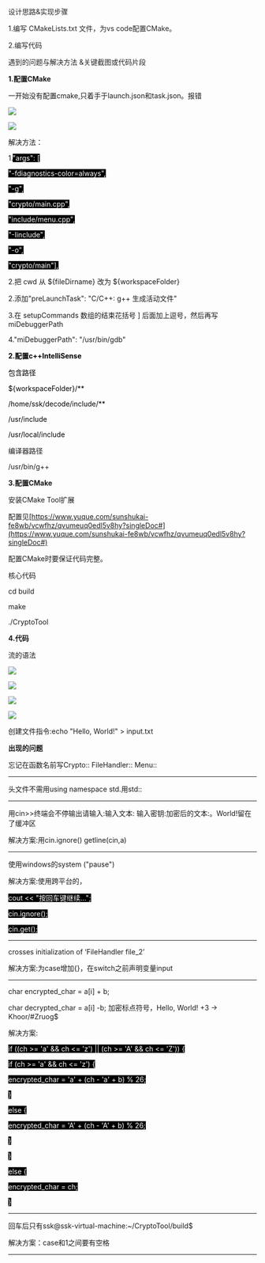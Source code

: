 <font style="color:rgb(38,38,38);">设计思路&实现步骤</font>

<font style="color:rgb(38,38,38);">1.</font><font style="color:rgb(38,38,38);">编写 CMakeLists.txt ⽂件，为vs code配置CMake。</font>

<font style="color:rgb(38,38,38);">2.编写代码</font>

<font style="color:rgb(38,38,38);">遇到的问题与解决⽅法 &关键截图或代码⽚段</font>

**1.配置CMake**

一开始没有配置cmake,只着手于launch.json和task.json。报错



![](https://cdn.nlark.com/yuque/0/2025/png/61266488/1760935395799-ce7d1590-69c9-4cdd-b8e3-8db2993e8737.png)

![](https://cdn.nlark.com/yuque/0/2025/png/61266488/1760935440778-2e6e2af8-0a31-45ac-bb73-cd8cb8c450ee.png)

解决方法：

1.<font style="color:#FFFFFF;background-color:#000000;">"args": [</font>

<font style="color:#FFFFFF;background-color:#000000;">    "-fdiagnostics-color=always",</font>

<font style="color:#FFFFFF;background-color:#000000;">    "-g",</font>

<font style="color:#FFFFFF;background-color:#000000;">    "crypto/main.cpp",</font>

<font style="color:#FFFFFF;background-color:#000000;">    "include/menu.cpp",</font>

<font style="color:#FFFFFF;background-color:#000000;">    "-Iinclude",</font>

<font style="color:#FFFFFF;background-color:#000000;">    "-o",</font>

<font style="color:#FFFFFF;background-color:#000000;">    "crypto/main"],</font>

2.把 cwd 从 ${fileDirname} 改为 ${workspaceFolder}

2.添加"preLaunchTask": "C/C++: g++ 生成活动文件"

3.在 setupCommands 数组的结束花括号 ] 后面加上逗号，然后再写 miDebuggerPath

4."miDebuggerPath": "/usr/bin/gdb"

<font style="color:#FFFFFF;background-color:#000000;"></font>**<font style="color:#000000;background-color:#FFFFFF;">2.配置c++IntelliSense</font>**

<font style="color:#000000;background-color:#FFFFFF;">包含路径</font>

<font style="color:#000000;background-color:#FFFFFF;">${workspaceFolder}/**</font>

<font style="color:#000000;background-color:#FFFFFF;">/home/ssk/decode/include/**</font>

<font style="color:#000000;background-color:#FFFFFF;">/usr/include</font>

<font style="color:#000000;background-color:#FFFFFF;">/usr/local/include</font>

编译器路径

/usr/bin/g++

**3.配置CMake**

安装CMake Tool扩展

配置见[https://www.yuque.com/sunshukai-fe8wb/vcwfhz/qvumeuq0edl5v8hy?singleDoc#](https://www.yuque.com/sunshukai-fe8wb/vcwfhz/qvumeuq0edl5v8hy?singleDoc#) 

配置CMake时要保证代码完整。

核心代码

cd build

make

./CryptoTool

**4.代码**

流的语法

![](https://cdn.nlark.com/yuque/0/2025/jpeg/61266488/1760938617295-37c7c506-22c3-45f7-a80d-ee0470cfcba9.jpeg)

![](https://cdn.nlark.com/yuque/0/2025/jpeg/61266488/1760938652193-3e14378c-28a9-4fb4-9b01-8b3360a6c8fc.jpeg)



![](https://cdn.nlark.com/yuque/0/2025/jpeg/61266488/1760938672871-ed6e7505-df24-4a73-9abe-3471054944c3.jpeg)



![](https://cdn.nlark.com/yuque/0/2025/jpeg/61266488/1760938687342-e4e79887-92b4-4aaa-90b1-621bd8fddcc6.jpeg)

创建文件指令:echo "Hello, World!" > input.txt

**出现的问题**

忘记在函数名前写Crypto::   FileHandler::  Menu::

---

头文件不需用using namespace  std.用std::

---

用cin>>终端会不停输出请输入:输入文本: 输入密钥:加密后的文本:。World!留在了缓冲区

解决方案:用cin.ignore() getline(cin,a)

---

使用windows的system ("pause")

解决方案:使用跨平台的，

<font style="color:#FFFFFF;background-color:#000000;">cout << "按回车键继续...";</font>

<font style="color:#FFFFFF;background-color:#000000;">cin.ignore(); </font>

<font style="color:#FFFFFF;background-color:#000000;">cin.get();  </font>

---

crosses initialization of ‘FileHandler file_2’ 

解决方案:为case增加{}，在switch之前声明变量input 

---

char encrypted_char = a[i] + b; 

char decrypted_char = a[i] -b; 加密标点符号，Hello, World! +3 → Khoor/#Zruog$

解决方案:

<font style="color:#FFFFFF;background-color:#000000;">if ((ch >= 'a' && ch <= 'z') || (ch >= 'A' && ch <= 'Z')) {</font>

<font style="color:#FFFFFF;background-color:#000000;">            if (ch >= 'a' && ch <= 'z') {</font>

<font style="color:#FFFFFF;background-color:#000000;">                encrypted_char = 'a' + (ch - 'a' + b) % 26;</font>

<font style="color:#FFFFFF;background-color:#000000;">            } </font>

<font style="color:#FFFFFF;background-color:#000000;">            else {</font>

<font style="color:#FFFFFF;background-color:#000000;">                encrypted_char = 'A' + (ch - 'A' + b) % 26;</font>

<font style="color:#FFFFFF;background-color:#000000;">            }</font>

<font style="color:#FFFFFF;background-color:#000000;">        }</font>

<font style="color:#FFFFFF;background-color:#000000;">        else {</font>

<font style="color:#FFFFFF;background-color:#000000;">            encrypted_char = ch;</font>

<font style="color:#FFFFFF;background-color:#000000;">        }</font>

---

回车后只有ssk@ssk-virtual-machine:~/CryptoTool/build$

解决方案：case和1之间要有空格

---



